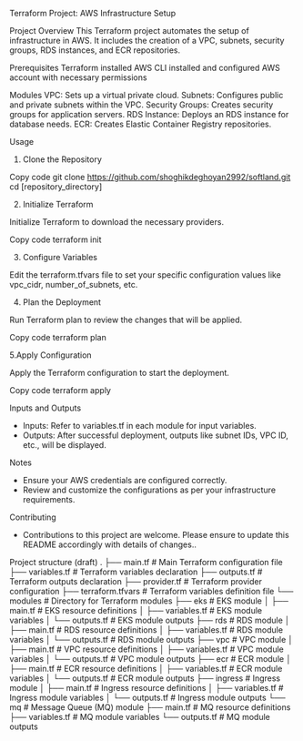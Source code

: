 Terraform Project: AWS Infrastructure Setup


Project Overview
This Terraform project automates the setup of infrastructure in AWS. It includes the creation of a VPC, subnets, security groups, RDS instances, and ECR repositories.

Prerequisites
Terraform installed 
AWS CLI installed and configured
AWS account with necessary permissions

Modules
VPC: Sets up a virtual private cloud.
Subnets: Configures public and private subnets within the VPC.
Security Groups: Creates security groups for application servers.
RDS Instance: Deploys an RDS instance for database needs.
ECR: Creates Elastic Container Registry repositories.

Usage
1. Clone the Repository

Copy code
git clone https://github.com/shoghikdeghoyan2992/softland.git
cd [repository_directory]

2. Initialize Terraform

Initialize Terraform to download the necessary providers.

Copy code
terraform init

3. Configure Variables

Edit the terraform.tfvars file to set your specific configuration values like vpc_cidr, number_of_subnets, etc.

4. Plan the Deployment

Run Terraform plan to review the changes that will be applied.

Copy code
terraform plan

5.Apply Configuration

Apply the Terraform configuration to start the deployment.

Copy code
terraform apply


Inputs and Outputs
* Inputs: Refer to variables.tf in each module for input variables.
* Outputs: After successful deployment, outputs like subnet IDs, VPC ID, etc., will be displayed.


Notes
* Ensure your AWS credentials are configured correctly.
* Review and customize the configurations as per your infrastructure requirements.

Contributing
* Contributions to this project are welcome. Please ensure to update this README accordingly with details of changes..


Project structure (draft)
.
├── main.tf              # Main Terraform configuration file
├── variables.tf         # Terraform variables declaration
├── outputs.tf           # Terraform outputs declaration
├── provider.tf          # Terraform provider configuration
├── terraform.tfvars     # Terraform variables definition file
└── modules              # Directory for Terraform modules
    ├── eks              # EKS module
    │   ├── main.tf      # EKS resource definitions
    │   ├── variables.tf # EKS module variables
    │   └── outputs.tf   # EKS module outputs
    ├── rds              # RDS module
    │   ├── main.tf      # RDS resource definitions
    │   ├── variables.tf # RDS module variables
    │   └── outputs.tf   # RDS module outputs
    ├── vpc              # VPC module
    │   ├── main.tf      # VPC resource definitions
    │   ├── variables.tf # VPC module variables
    │   └── outputs.tf   # VPC module outputs
    ├── ecr              # ECR module
    │   ├── main.tf      # ECR resource definitions
    │   ├── variables.tf # ECR module variables
    │   └── outputs.tf   # ECR module outputs
    ├── ingress          # Ingress module
    │   ├── main.tf      # Ingress resource definitions
    │   ├── variables.tf # Ingress module variables
    │   └── outputs.tf   # Ingress module outputs
    └── mq               # Message Queue (MQ) module
        ├── main.tf      # MQ resource definitions
        ├── variables.tf # MQ module variables
        └── outputs.tf   # MQ module outputs

